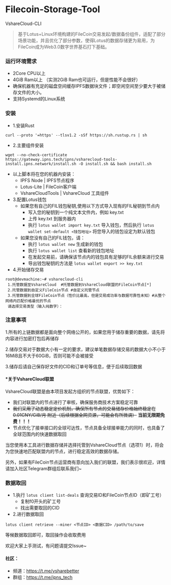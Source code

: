 # Filecoin-Storage-Tool 
VshareCloud-CLI

>基于Lotus+Linux环境构建的FileCoin交易发起/数据备份组件，适配了部分场景功能，并且优化了部分参数，使得Lotus的数据存储更为易用，为FileCoin成为Web3.0数字世界基石打下基础。

### 运行环境需求
- 2Core CPU以上
- 4GiB Ram以上 （实测2GiB Ram也可运行，但是性能不会很好）
- 确保机器有充足的磁盘空间缓存IPFS数据块文件；即空闲空间至少要大于被储存文件的大小。
- 支持Systemd的Linux系统
### 安装
- 1.安装Rust 
```
curl --proto '=https' --tlsv1.2 -sSf https://sh.rustup.rs | sh
```
- 2.主要组件安装
```
wget --no-check-certificate https://gateway.ipns.tech/ipns/vsharecloud-tools-install.ipns.network/install.sh -O install.sh && bash install.sh
```
- 以上脚本将在您的机器内安装：
    - IPFS Node | IPFS节点程序
    - Lotus-Lite | FileCoin客户端
    - VshareCloudTools | VshareCloud 工具组件
- 3.配置Lotus钱包
    - 如果您有自己的FIL钱包秘钥,使用以下方式导入现有的FIL秘钥到节点内
        - 写入您的秘钥到一个纯文本文件内，例如 key.txt
        - 上传 key.txt 到服务器内
        - 执行 `lotus wallet import key.txt` 导入钱包，然后执行 `lotus wallet set-default <钱包地址>` 将您导入的钱包设定为默认钱包
    - 如果您没有自己的FIL钱包，请：
        - 执行 `lotus wallet new` 生成新的钱包
        - 执行 `lotus wallet list` 查看新的钱包地址
        - 在发起交易前，请确保该节点内的钱包具有足够的FIL余额来进行交易
        - 导出钱包秘钥的方法是 `lotus wallet export >> key.txt`
- 4.开始储存交易
```
root@devmachine:~# vsharecloud-cli
 1.托管数据至VshareCloud  #托管数据到VshareCloud联盟的FileCoin节点[*]
 2.托管数据到自定义FileCoin节点 #自定义托管节点
 3.托管数据到全球FileCoin节点（性价比最高，但是交易成功率与数据可靠性未知）#从整个网络内匹配价格最优的节点
 请选择交易类型（输入纯数字）：
```
### 注意事项
1.所有的上链数据都是面向整个网络公开的，如果您用于储存重要的数据，请先将内容进行加密打包后再储存

2.储存交易对于数据大小有一定的要求，建议单笔数据存储交易的数据大小不小于16MiB且不大于60GiB，否则可能不会被接受

3.储存后请自己保存好文件的CID和订单号等信息，便于后续取回数据

#### *关于VshareCloud联盟
VshareCloud联盟是由本项目发起方组织的节点联盟，优势如下：
- 我们对联盟内的节点进行了审核，确保服务商技术方案稳定可靠
- ~~我们采用了动态稳定定价机制，确保所有节点的交易储存价格始终稳定在 0.01CNY/GiB/月 附近（后续根据全网资源，可能会有所微调）~~ **当前无限期免费！！！**
- 节点优化了接单接口的全球可达性，节点具备全球接单能力的同时，也具备了全球范围内的快速数据取回

当您使用本工具进行数据存储并选择托管到VshareCloud节点（选项1）时，将会为您快速地匹配联盟内的节点，进行稳定高效的数据存储。

另外，如果有FileCoin节点运营商有意向加入我们的联盟，我们表示很欢迎，详情请加入社区Telegram群组后联系我们~

### 数据取回
- 1.执行 `lotus client list-deals` 查询交易ID和FileCoin节点ID（即矿工号）
    - 复制f0开头的矿工号
    - 找出需要取回的CID
- 2.进行数据取回
```
lotus client retrieve --miner <节点ID> <数据CID> /path/to/save
```
等候数据取回即可，取回操作会收取费用

欢迎大家上手测试，有问题请提交Issue~
#### 社区：
- 频道：https://t.me/vsharebetter
- 群组：https://t.me/ipns_tech